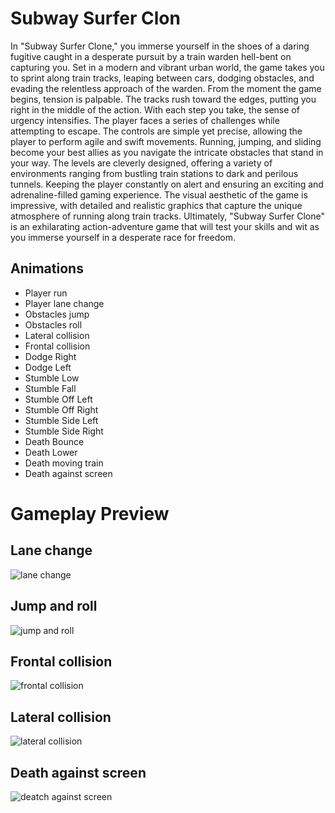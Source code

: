 
<h1>Subway Surfer Clon</h1>
<p>
In "Subway Surfer Clone," you immerse yourself in the shoes of a daring fugitive caught in a desperate pursuit by a train warden hell-bent on capturing you. Set in a modern and vibrant urban world, the game takes you to sprint along train tracks, leaping between cars, dodging obstacles, and evading the relentless approach of the warden.
From the moment the game begins, tension is palpable. The tracks rush toward the edges, putting you right in the middle of the action. With each step you take, the sense of urgency intensifies.
The player faces a series of challenges while attempting to escape. The controls are simple yet precise, allowing the player to perform agile and swift movements. Running, jumping, and sliding become your best allies as you navigate the intricate obstacles that stand in your way.
The levels are cleverly designed, offering a variety of environments ranging from bustling train stations to dark and perilous tunnels. Keeping the player constantly on alert and ensuring an exciting and adrenaline-filled gaming experience.
The visual aesthetic of the game is impressive, with detailed and realistic graphics that capture the unique atmosphere of running along train tracks.
Ultimately, "Subway Surfer Clone" is an exhilarating action-adventure game that will test your skills and wit as you immerse yourself in a desperate race for freedom.
    
</p>

<h2>
Animations  
</h2>
<ul>
    <li>Player run</li>
    <li>Player lane change</li>
    <li>Obstacles jump</li>
    <li>Obstacles roll</li>
    <li>Lateral collision</li>
    <li>Frontal collision</li>
    <li>Dodge Right</li>
    <li>Dodge Left</li>
    <li>Stumble Low</li>
    <li>Stumble Fall</li>
    <li>Stumble Off Left</li>
    <li>Stumble Off Right</li>
    <li>Stumble Side Left</li>
    <li>Stumble Side Right</li>
    <li>Death Bounce</li>
    <li>Death Lower</li>
    <li>Death moving train</li>
    <li>Death against screen</li>
       
</ul>

<h1> Gameplay Preview </h1>
<h2>
Lane change 
</h2>

![lane change](https://github.com/blown/Subway-Surfers-Clon/assets/5203902/9d13896f-8a92-4bcc-9e63-ab93326415f8)

<h2>
Jump and roll
</h2>

![jump and roll](https://github.com/blown/Subway-Surfers-Clon/assets/5203902/73ca2c18-b43b-4a7f-8244-67147443765b)

<h2>
Frontal collision
</h2>

![frontal collision](https://github.com/blown/Subway-Surfers-Clon/assets/5203902/97450ad1-2ef9-4166-8866-ca1965570752)

<h2>
Lateral collision 
</h2>

![lateral collision](https://github.com/blown/Subway-Surfers-Clon/assets/5203902/434c2274-5649-4563-97f4-1ae7f2f57351)

<h2>
Death against screen 
</h2>

![deatch against screen](https://github.com/blown/Subway-Surfers-Clon/assets/5203902/627149c3-eecb-4866-91f0-f7695854aee7)

